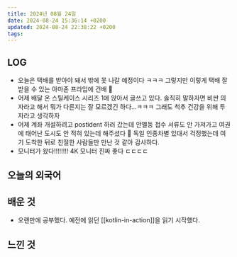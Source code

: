 ```yaml
---
title: 2024년 08월 24일
date: 2024-08-24 15:36:14 +0200
updated: 2024-08-24 22:38:22 +0200
tags: 
---
```


## LOG

- 오늘은 택배를 받아야 돼서 밖에 못 나갈 예정이다 ㅋㅋㅋ 그렇지만 이렇게 택배 잘 받을 수 있는 아마존 프라임에 건배 🥂
- 어제 배달 온 스틸케이스 시리즈 1에 앉아서 글쓰고 있다. 솔직히 말하자면 비싼 의자라고 해서 뭐가 다른지는 잘 모르겠긴 하다…ㅋㅋㅋ 그래도 척추 건강을 위해 투자라고 생각하자
- 어제 계좌 개설하려고 postident 하러 갔는데 안멜둥 접수 서류도 안 가져가고 여권에 태어난 도시도 안 적혀 있는데 해주셨다 🥹 독일 인종차별 있대서 걱정했는데 여기 도착한 뒤로 친절한 사람들만 만난 것 같아 감사하다.
- 모니터가 왔다!!!!!!!! 4K 모니터 진짜 좋다 ㄷㄷㄷㄷ

## 오늘의 외국어

## 배운 것

- 오랜만에 공부했다. 예전에 읽던 [[kotlin-in-action]]을 읽기 시작했다.

## 느낀 것